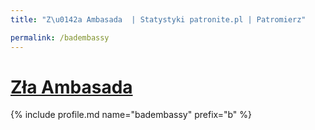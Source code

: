 ```yaml
---
title: "Z\u0142a Ambasada  | Statystyki patronite.pl | Patromierz"

permalink: /badembassy
---
```


# [Zła Ambasada ](https://patronite.pl/badembassy)

{% include profile.md name="badembassy" prefix="b" %}
